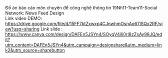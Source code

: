 Đồ án báo cáo môn chuyên đề công nghệ thông tin
19Nh11-Team11-Social Network: News Feed Design
<br>
Link video DEMO: https://drive.google.com/file/d/15FF7ktZxwxp4CJnwhmOsnAo67ISQx2RF/view?usp=sharing
Link slide : https://www.canva.com/design/DAFEn5JSYn4/SOyqV4iIi0rI8zZsAy98JQ/edit?utm_content=DAFEn5JSYn4&utm_campaign=designshare&utm_medium=link2&utm_source=sharebutton
